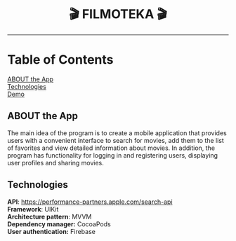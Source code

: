 <h1 align="center">
🎬 FILMOTEKA 🎬 
</h1> 

***

# Table of Contents
[ABOUT the App](#ABOUT-the-App) </br>
[Technologies](#Technologies) </br>
[Demo](#Demo)

## ABOUT the App

The main idea of the program is to create a mobile application that provides users with a convenient interface to search for movies, add them to the list of favorites and view detailed information about movies. 
In addition, the program has functionality for logging in and registering users, displaying user profiles and sharing movies.

## Technologies
**API**: https://performance-partners.apple.com/search-api </br>
**Framework**: UIKit  </br>
**Architecture pattern**: MVVM </br>
**Dependency manager:** CocoaPods </br>
**User authentication:** Firebase </br>

 










